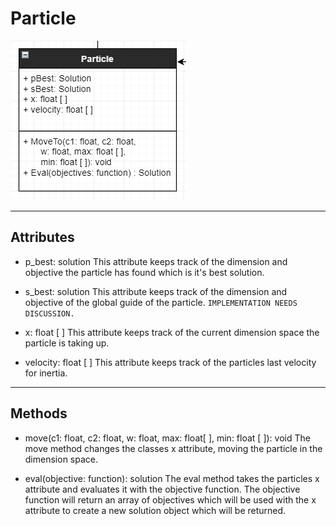 # Particle
![alt text](particle.PNG)
___
## Attributes
* p_best: solution
This attribute keeps track of the dimension and objective the particle has found which is it's best solution. 

* s_best: solution
This attribute keeps track of the dimension and objective of the global guide of the particle. `IMPLEMENTATION NEEDS DISCUSSION.`

* x: float [ ]
This attribute keeps track of the current dimension space the particle is taking up.

* velocity: float [ ]
This attribute keeps track of the particles last velocity for inertia.

___
## Methods

* move(c1: float, c2: float, w: float, max: float[ ], min: float [ ]): void
The move method changes the classes x attribute, moving the particle in the dimension space.

* eval(objective: function): solution
The eval method takes the particles x attribute and evaluates it with the objective function. The objective function will return an array of objectives which will be used with the x attribute to create a new solution object which will be returned. 


